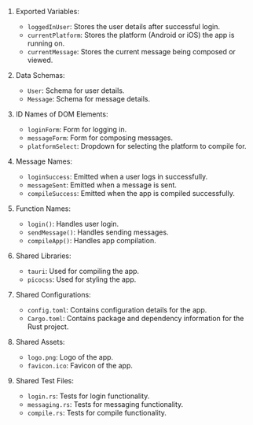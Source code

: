 1. Exported Variables: 
   - `loggedInUser`: Stores the user details after successful login.
   - `currentPlatform`: Stores the platform (Android or iOS) the app is running on.
   - `currentMessage`: Stores the current message being composed or viewed.

2. Data Schemas:
   - `User`: Schema for user details.
   - `Message`: Schema for message details.

3. ID Names of DOM Elements:
   - `loginForm`: Form for logging in.
   - `messageForm`: Form for composing messages.
   - `platformSelect`: Dropdown for selecting the platform to compile for.

4. Message Names:
   - `loginSuccess`: Emitted when a user logs in successfully.
   - `messageSent`: Emitted when a message is sent.
   - `compileSuccess`: Emitted when the app is compiled successfully.

5. Function Names:
   - `login()`: Handles user login.
   - `sendMessage()`: Handles sending messages.
   - `compileApp()`: Handles app compilation.

6. Shared Libraries:
   - `tauri`: Used for compiling the app.
   - `picocss`: Used for styling the app.

7. Shared Configurations:
   - `config.toml`: Contains configuration details for the app.
   - `Cargo.toml`: Contains package and dependency information for the Rust project.

8. Shared Assets:
   - `logo.png`: Logo of the app.
   - `favicon.ico`: Favicon of the app.

9. Shared Test Files:
   - `login.rs`: Tests for login functionality.
   - `messaging.rs`: Tests for messaging functionality.
   - `compile.rs`: Tests for compile functionality.